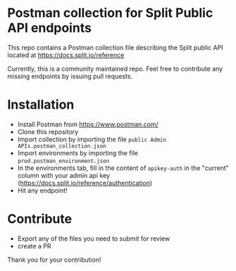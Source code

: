 # Postman collection for Split Public API endpoints

This repo contains a Postman collection file describing the Split public API located at https://docs.split.io/reference

Currently, this is a community maintained repo. Feel free to contribute any missing endpoints by issuing pull requests.

# Installation

 * Install Postman from https://www.postman.com/
 * Clone this repository
 * Import collection by importing the file `public Admin APIs.postman_collection.json`
 * Import environments by importing the file `prod.postman_environment.json`
 * In the environments tab, fill in the content of `apikey-auth` in the "current" column with your admin api key (https://docs.split.io/reference/authentication)
 * Hit any endpoint!

# Contribute

 * Export any of the files you need to submit for review
 * create a PR

 Thank you for your contribution!
